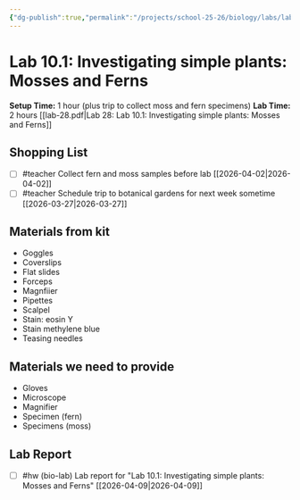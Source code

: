 ```yaml
---
{"dg-publish":true,"permalink":"/projects/school-25-26/biology/labs/lab-10-01-investigating-simple-plants/","title":"Lab 10.1: Investigating simple plants: Mosses and Ferns"}
---
```



#  Lab 10.1: Investigating simple plants: Mosses and Ferns


**Setup Time:** 1 hour (plus trip to collect moss and fern specimens)
**Lab Time:** 2 hours
[[lab-28.pdf|Lab 28: Lab 10.1: Investigating simple plants: Mosses and Ferns]]

## Shopping List

- [ ] #teacher Collect fern and moss samples before lab  [[2026-04-02\|2026-04-02]]
- [ ] #teacher Schedule trip to botanical gardens for next week sometime [[2026-03-27\|2026-03-27]]

## Materials from kit

- Goggles
- Coverslips
- Flat slides
- Forceps
- Magnfiier
- Pipettes
- Scalpel
- Stain: eosin Y
- Stain methylene blue
- Teasing needles


## Materials we need to provide

- Gloves
- Microscope
- Magnifier
- Specimen (fern)
- Specimens (moss)



## Lab Report

- [ ] #hw (bio-lab) Lab report for "Lab 10.1: Investigating simple plants: Mosses and Ferns" [[2026-04-09\|2026-04-09]]

